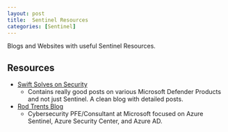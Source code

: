 ```yaml
---
layout: post
title:  Sentinel Resources 
categories: [Sentinel]
---
```


Blogs and Websites with useful Sentinel Resources.

## Resources

+ [Swift Solves on Security](https://swiftsolves.substack.com)
  + Contains really good posts on various Microsoft Defender Products and not just Sentinel.  A clean blog with detailed posts.
+ [Rod Trents Blog ](https://azurecloudai.blog)
  + Cybersecurity PFE/Consultant at Microsoft focused on Azure Sentinel, Azure Security Center, and Azure AD.
